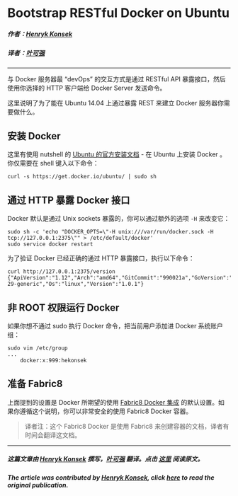 # Bootstrap RESTful Docker on Ubuntu


##### 作者：[Henryk Konsek](https://twitter.com/hekonsek)

##### 译者：[叶可强](http://weibo.com/yeziyu)

***
与 Docker 服务器最 “devOps” 的交互方式是通过 RESTful API 暴露接口，然后使用你选择的 HTTP 客户端给 Docker Server 发送命令。

这里说明了为了能在 Ubuntu 14.04 上通过暴露 REST 来建立 Docker 服务器你需要做什么。

## 安装 Docker

这里有使用 nutshell 的 [Ubuntu 的官方安装文档](https://docs.docker.com/installation/ubuntulinux/) - 在 Ubuntu 上安装 Docker 。你仅需要在 shell 键入以下命令：

```
curl -s https://get.docker.io/ubuntu/ | sudo sh
```

## 通过 HTTP 暴露 Docker 接口

Docker 默认是通过 Unix sockets 暴露的，你可以通过额外的选项 ```-H``` 来改变它：

```
sudo sh -c 'echo "DOCKER_OPTS=\"-H unix:///var/run/docker.sock -H tcp://127.0.0.1:2375\"" > /etc/default/docker'
sudo service docker restart
```

为了验证 Docker 已经正确的通过 HTTP 暴露接口，执行以下命令： 

```
curl http://127.0.0.1:2375/version
{"ApiVersion":"1.12","Arch":"amd64","GitCommit":"990021a","GoVersion":"go1.2.1","KernelVersion":"3.13.0-29-generic","Os":"linux","Version":"1.0.1"}
```

## 非 ROOT 权限运行 Docker

如果你想不通过 sudo 执行 Docker 命令，把当前用户添加进 Docker 系统账户组：

```
sudo vim /etc/group
...
    docker:x:999:hekonsek
```

## 准备 Fabric8 

上面提到的设置是 Docker 所期望的使用  [Fabric8 Docker 集成](http://fabric8.io/gitbook/docker.html) 的默认设置。如果你遵循这个说明，你可以非常安全的使用 Fabric8 Docker 容器。

> 译者注：这个 Fabric8 Docker 是使用 Fabric8 来创建容器的文档，译者有时间会翻译这文档。

***

##### 这篇文章由 [Henryk Konsek](https://twitter.com/hekonsek) 撰写，[叶可强](http://weibo.com/yeziyu) 翻译。点击 [这里](http://henryk-konsek.blogspot.tw/2014/06/bootstrap-restful-docker-on-ubuntu.html) 阅读原文。

##### The article was contributed by [Henryk Konsek](https://twitter.com/hekonsek), click [here](http://henryk-konsek.blogspot.tw/2014/06/bootstrap-restful-docker-on-ubuntu.html) to read the original publication.
